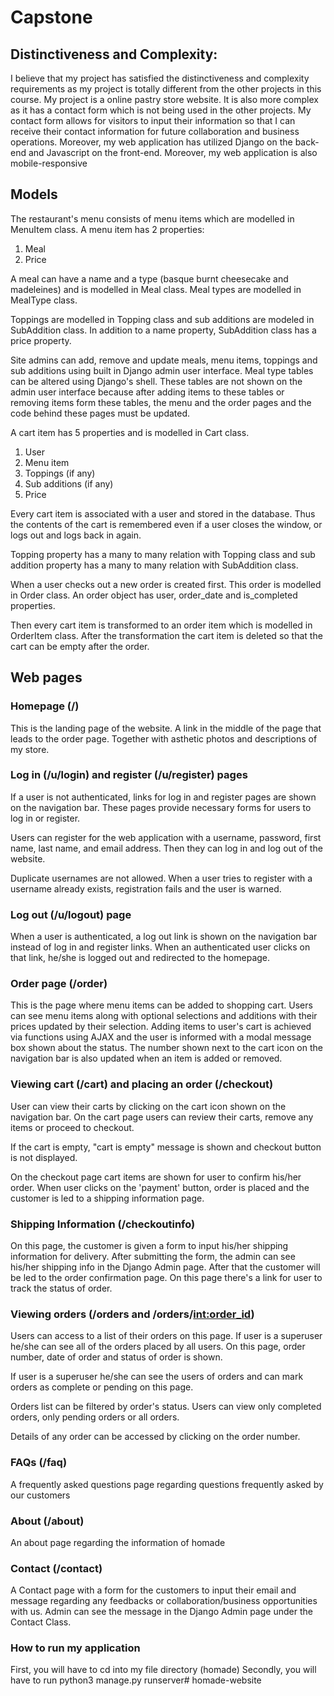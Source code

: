 # Capstone

## Distinctiveness and Complexity:

I believe that my project has satisfied the distinctiveness and complexity requirements as my project is totally different from the other projects in this course. My project is a online pastry store website. It is also more complex as it has a contact form which is not being used in the other projects. My contact form allows for visitors to input their information so that I can receive their contact information for future collaboration and business operations. Moreover, my web application has utilized Django on the back-end and Javascript on the front-end. Moreover, my web application is also mobile-responsive

## Models

The restaurant's menu consists of menu items which are modelled in MenuItem class. A menu item has 2 properties:

1. Meal
2. Price

A meal can have a name and a type (basque burnt cheesecake and madeleines) and is modelled in Meal class. Meal types are modelled in MealType class.

Toppings are modelled in Topping class and sub additions are modeled in SubAddition class. In addition to a name property, SubAddition class has a price property.

Site admins can add, remove and update meals, menu items, toppings and sub additions using built in Django admin user interface. Meal type tables can be altered using Django's shell. These tables are not shown on the admin user interface because after adding items to these tables or removing items form these tables, the menu and the order pages and the code behind these pages must be updated.

A cart item has 5 properties and is modelled in Cart class.

1. User
2. Menu item
3. Toppings (if any)
4. Sub additions (if any)
5. Price

Every cart item is associated with a user and stored in the database. Thus the contents of the cart is remembered even if a user closes the window, or logs out and logs back in again.

Topping property has a many to many relation with Topping class and sub addition property has a many to many relation with SubAddition class.

When a user checks out a new order is created first. This order is modelled in Order class. An order object has user, order_date and is_completed properties.

Then every cart item is transformed to an order item which is modelled in OrderItem class. After the transformation the cart item is deleted so that the cart can be empty after the order.

## Web pages
### Homepage (/)
This is the landing page of the website. A link in the middle of the page that leads to the order page. Together with asthetic photos and descriptions of my store.

### Log in (/u/login) and register (/u/register) pages
If a user is not authenticated, links for log in and register pages are shown on the navigation bar. These pages provide necessary forms for users to log in or register.

Users can register for the web application with a username, password, first name, last name, and email address. Then they can log in and log out of the website.

Duplicate usernames are not allowed. When a user tries to register with a username already exists, registration fails and the user is warned.

### Log out (/u/logout) page
When a user is authenticated, a log out link is shown on the navigation bar instead of log in and register links. When an authenticated user clicks on that link, he/she is logged out and redirected to the homepage.

### Order page (/order)
This is the page where menu items can be added to shopping cart. Users can see menu items along with optional selections and additions with their prices updated by their selection. Adding items to user's cart is achieved via functions using AJAX and the user is informed with a modal message box shown about the status. The number shown next to the cart icon on the navigation bar is also updated when an item is added or removed.

### Viewing cart (/cart) and placing an order (/checkout)
User can view their carts by clicking on the cart icon shown on the navigation bar. On the cart page users can review their carts, remove any items or proceed to checkout.

If the cart is empty, "cart is empty" message is shown and checkout button is not displayed.

On the checkout page cart items are shown for user to confirm his/her order. When user clicks on the 'payment' button, order is placed and the customer is led to a shipping information page.

### Shipping Information (/checkoutinfo)

On this page, the customer is given a form to input his/her shipping information for delivery. After submitting the form, the admin can see his/her shipping info in the Django Admin page. After that the customer will be led to the order confirmation page. On this page there's a link for user to track the status of order.

### Viewing orders (/orders and /orders/<int:order_id>)
Users can access to a list of their orders on this page. If user is a superuser he/she can see all of the orders placed by all users. On this page, order number, date of order and status of order is shown.

If user is a superuser he/she can see the users of orders and can mark orders as complete or pending on this page.

Orders list can be filtered by order's status. Users can view only completed orders, only pending orders or all orders.

Details of any order can be accessed by clicking on the order number.

### FAQs (/faq)
A frequently asked questions page regarding questions frequently asked by our customers

### About (/about)
An about page regarding the information of homade

### Contact (/contact)
A Contact page with a form for the customers to input their email and message regarding any feedbacks or collaboration/business opportunities with us.
Admin can see the message in the Django Admin page under the Contact Class.

### How to run my application
First, you will have to cd into my file directory (homade)
Secondly, you will have to run python3 manage.py runserver# homade-website

